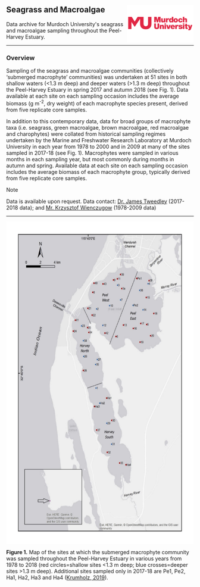 ## Seagrass and Macroalgae <img src="https://github.com/AquaticEcoDynamics/Peel_ARC/blob/master/Images/Logos/murdoch-new.png" width="180" height="100" align="right">

Data archive for Murdoch University's seagrass and macroalgae sampling throughout the Peel-Harvey Estuary.

---

### Overview

Sampling of the seagrass and macroalgae communities (collectively ‘submerged macrophyte’ communities) was undertaken at 51 sites in both shallow waters (<1.3 m deep) and 
deeper waters (>1.3 m deep) throughout the Peel-Harvey Estuary in spring 2017 and autumn 2018 (see Fig. 1). Data available at each site on each sampling occasion includes
 the average biomass (g m<sup>-2</sup>, dry weight) of each macrophyte species present, derived from five replicate core samples.
 
In addition to this contemporary data, data for broad groups of macrophyte taxa (i.e. seagrass, green macroalgae, brown macroalgae, red macroalgae and charophytes) were collated 
from historical sampling regimes undertaken by the Marine and Freshwater Research Laboratory at Murdoch University in each year from 1978 to 2000 and in 2009 at many of the sites 
sampled in 2017-18 (see Fig. 1). Macrophytes were sampled in various months in each sampling year, but most commonly during months in autumn and spring. Available data at each site on 
each sampling occasion includes the average biomass of each macrophyte group, typically derived from five replicate core samples.

> [!NOTE]
> Data is available upon request. Data contact: [Dr. James Tweedley](mailto:j.tweedley@murdoch.edu.au) (2017-2018 data); and [Mr. Krzysztof Wienczugow](mailto:k.wienczugow@murdoch.edu.au) (1978-2009 data)

---

<p align="center">
  <kbd>
    <img src="https://github.com/AquaticEcoDynamics/Peel_ARC/blob/master/Images/seagrass1.jpg" width="659" height="866" align="center">
  </kbd>
</p>

**Figure 1.** Map of the sites at which the submerged macrophyte community was sampled throughout the Peel-Harvey Estuary in various years from 
1978 to 2018 (red circles=shallow sites <1.3 m deep; blue crosses=deeper sites >1.3 m deep). Additional sites sampled only in 2017-18 are Pe1, Pe2, Ha1, Ha2, Ha3 and Ha4 ([Krumholz, 2019](https://researchportal.murdoch.edu.au/esploro/outputs/graduate/Macrophyte-communities-in-the-Peel-Harvey-Estuary/991005543545007891)).
